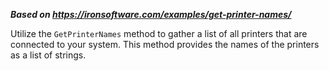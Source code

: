 ***Based on <https://ironsoftware.com/examples/get-printer-names/>***

Utilize the `GetPrinterNames` method to gather a list of all printers that are connected to your system. This method provides the names of the printers as a list of strings.